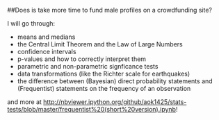 ##Does is take more time to fund male profiles on a crowdfunding site?

I will go through:

* means and medians
* the Central Limit Theorem and the Law of Large Numbers
* confidence intervals
* p-values and how to correctly interpret them
* parametric and non-parametric signficance tests
* data transformations (like the Richter scale for earthquakes)
* the difference between (Bayesian) direct probability statements and (Frequentist) statements on the frequency of an observation

and more at http://nbviewer.ipython.org/github/aok1425/stats-tests/blob/master/frequentist%20(short%20version).ipynb!